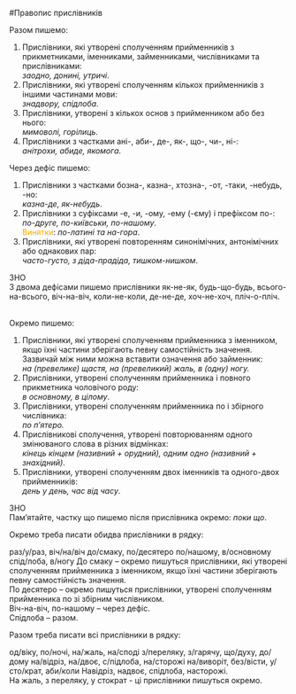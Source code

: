 #Правопис прислiвникiв

<span class="p1">Разом пишемо:</span>
1. Прислiвники, якi утворенi сполученням прийменникiв з прикметниками, iменниками, займенниками, числiвниками та прислiвниками:<br><i>заодно, донинi, утричi</i>.
2. Прислiвники, якi утворенi сполученням кiлькох прийменникiв з iншими частинами мови:<br><i>знадвору, спiдлоба</i>.
3. Прислiвники, утворенi з кiлькох основ з прийменником або без нього:<br><i>мимоволi, горiлиць</i>.
4. Прислiвники з частками <span class="p1">анi-</span>, <span class="p1">аби-</span>, <span class="p1">де-</span>, <span class="p1">як-</span>, <span class="p1">що-</span>, <span class="p1">чи-</span>, <span class="p1">нi-</span>:<br><i>анiтрохи, абиде, якомога</i>.



<span class="p1">Через дефiс пишемо:</span>
1. Прислiвники з частками <span class="p1">бозна-</span>, <span class="p1">казна-</span>, <span class="p1">хтозна-</span>, <span class="p1">-от</span>, <span class="p1">-таки</span>, <span class="p1">-небудь</span>, <span class="p1">-но</span>:<br><i>казна-де, як-небудь</i>.
2. Прислiвники з суфiксами <span class="p1">-е</span>, <span class="p1">-и</span>, <span class="p1">-ому</span>, <span class="p1">-ему</span> (<span class="p1">-єму</span>) i префiксом <span class="p1">по-</span>:<br><i>по-друге, по-київськи, по-нашому</i>.<br>
<font color="orange">Винятки</font>: <i>по-латинi та на-гора</i>.
3. Прислiвники, якi утворенi повторенням синонiмiчних, антонiмiчних або однакових пар:<br><i>часто-густо, з дiда-прадiда, тишком-нишком</i>.



<div class="add-zno">
<span class="add">ЗНО</span>
<div class="add-text">
З двома дефiсами пишемо прислiвники <span class="p1">як-не-як</span>, <span class="p1">будь-що-будь</span>, <span class="p1">всього-на-всього</span>, <span class="p1">вiч-на-вiч</span>, <span class="p1">коли-не-коли</span>, <span class="p1">де-не-де</span>, <span class="p1">хоч-не-хоч</span>, <span class="p1">плiч-о-плiч</span>.
</div>
<br>





<span class="p1">Окремо пишемо:</span><br>
1.  Прислiвники, якi утворенi сполученням прийменника з iменником, якщо їхнi частини зберiгають певну самостiйнiсть значення. Зазвичай мiж ними можна вставити означення або займенник:<br><i>на (превелике) щастя, на (превеликий) жаль, в (одну) ногу.</i><br>
2.  Прислiвники, утворенi сполученням прийменника i повного прикметника чоловiчого роду:<br><i>в основному, в цiлому</i>.<br>
3.  Прислiвники, утворенi сполученням прийменника по i збiрного числiвника:<br><i>по п’ятеро.</i><br>
4.  Прислiвниковi сполучення, утворенi повторюванням одного змiнюваного слова в рiзних вiдмiнках:<br><i>кiнець кiнцем (називний + орудний), одним одно (називний + знахiдний)</i>.<br>
5.  Прислiвники, утворенi сполученням двох iменникiв та одного-двох прийменникiв:<br><i>день у день, час вiд часу</i>.



<div class="add-zno">
<span class="add">ЗНО</span>
<div class="add-text">
Пам’ятайте, частку що пишемо пiсля прислiвника окремо: <i>поки що</i>.
</div>
</div>



<quiz> 
    <question>
       <p>Окремо треба писати обидва прислівники в рядку:</p>
           <answer>раз/у/раз, віч/на/віч</answer>
           <answer correct>до/смаку, по/десятеро</answer>
           <answer>по/нашому, в/основному</answer>
           <answer>спід/лоба, в/ногу</answer>
      <explanation>
До смаку – окремо пишуться прислівники, які утворені сполученням прийменника з іменником, якщо їхні частини зберігають певну самостійність значення.<br>
По десятеро – окремо пишуться прислівники, утворені сполученням прийменника по зі збірним числівником.<br>
Віч-на-віч, по-нашому – через дефіс.<br>
Спідлоба – разом.
 </explanation>
    </question>
</quiz> 


<quiz> 
    <question>
       <p>Разом треба писати всі прислівники в рядку:</p>
           <answer>од/віку, по/ночі, на/жаль, на/споді</answer>
           <answer>з/переляку, з/гарячу, що/духу, до/дому</answer>
           <answer correct>на/відріз, на/двоє, с/підлоба, на/сторожі</answer>
           <answer>на/виворіт, без/вісти, у/сто/крат, аби/коли</answer>
      <explanation>
Навідріз, надвоє, спідлоба, насторожі.<br>
На жаль, з переляку, у стократ - ці прислівники пишуться окремо. 
</explanation>
    </question>
</quiz> 

